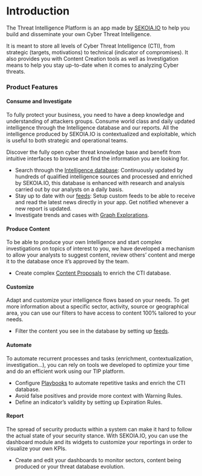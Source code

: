 # Introduction

The Threat Intelligence Platform is an app made by [SEKOIA.IO](http://sekoia.io/) to help you build and disseminate your own Cyber Threat Intelligence.

It is meant to store all levels of Cyber Threat Intelligence (CTI), from strategic (targets, motivations) to technical (indicator of compromises). It also provides you with Content Creation tools as well as Investigation means to help you stay up-to-date when it comes to analyzing Cyber threats.

### Product Features <a href="#product-features" id="product-features"></a>

#### Consume and Investigate <a href="#consume-and-investigate" id="consume-and-investigate"></a>

To fully protect your business, you need to have a deep knowledge and understanding of attackers groups. Consume world class and daily updated intelligence through the Intelligence database and our reports. All the intelligence produced by SEKOIA.IO is contextualized and exploitable, which is useful to both strategic and operational teams.

Discover the fully open cyber threat knowledge base and benefit from intuitive interfaces to browse and find the information you are looking for.

* Search through the [Intelligence database](.gitbook/assets/intelligence): Continuously updated by hundreds of qualified intelligence sources and processed and enriched by SEKOIA.IO, this database is enhanced with research and analysis carried out by our analysts on a daily basis.
* Stay up to date with our [feeds](.gitbook/assets/feeds): Setup custom feeds to be able to receive and read the latest news directly in your app. Get notified whenever a new report is updated.
* Investigate trends and cases with [Graph Explorations](.gitbook/assets/graph\_explorations).

#### Produce Content <a href="#produce-content" id="produce-content"></a>

To be able to produce your own Intelligence and start complex investigations on topics of interest to you, we have developed a mechanism to allow your analysts to suggest content, review others’ content and merge it to the database once it’s approved by the team.

* Create complex [Content Proposals](.gitbook/assets/content\_proposals) to enrich the CTI database.

#### Customize <a href="#customize" id="customize"></a>

Adapt and customize your intelligence flows based on your needs. To get more information about a specific sector, activity, source or geographical area, you can use our filters to have access to content 100% tailored to your needs.

* Filter the content you see in the database by setting up [feeds](.gitbook/assets/feeds).

#### Automate <a href="#automate" id="automate"></a>

To automate recurrent processes and tasks (enrichment, contextualization, investigation…), you can rely on tools we developed to optimize your time and do an efficient work using our TIP platform.

* Configure [Playbooks](.gitbook/assets/automate) to automate repetitive tasks and enrich the CTI database.
* Avoid false positives and provide more context with Warning Rules.
* Define an indicator’s validity by setting up Expiration Rules.

#### Report <a href="#report" id="report"></a>

The spread of security products within a system can make it hard to follow the actual state of your security stance. With SEKOIA.IO, you can use the dashboard module and its widgets to customize your reportings in order to visualize your own KPIs.

* Create and edit your dashboards to monitor sectors, content being produced or your threat database evolution.
